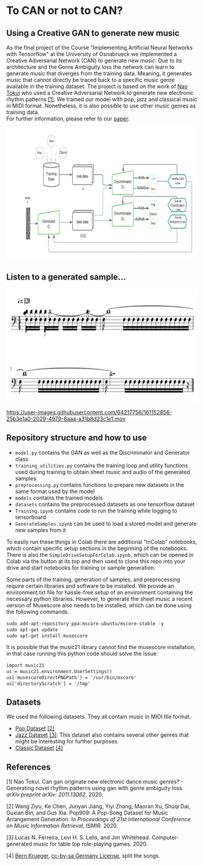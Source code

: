 # To CAN or not to CAN? 
## Using a Creative GAN to generate new music
As the final project of the Course "Implementing Artificial Neural Networks with Tensorflow" at the University of Osnabrueck we implemented a Creative Adversarial Network (CAN) to generate new music. Due to its architecture and the Genre Ambiguity loss the network can learn to generate music that diverges from the training data. Meaning, it generates music that cannot directly be traced back to a specific music genre available in the training dataset. 
The project is based on the work of [Nao Tokui](https://arxiv.org/abs/2011.13062#:~:text=%2D%2D%20Generating%20novel%20rhythm%20patterns%20using%20GAN%20with%20Genre%20Ambiguity%20Loss,-Nao%20Tokui&text=The%20paper%20shows%20that%20our,genres%20in%20the%20training%20dataset) who used a Creative Adversarial Network to generate new electronic rhythm patterns [[1]](#1). We trained our model with pop, jazz and classical music in MIDI format. Nonetheless, it is also possible to use other music genres as training data. \
For further information, please refer to our [paper]().
<p align="center">
  <img src="CAN.png" alt="Sublime's custom image" width = 600 height=350/>
</p>

## Listen to a generated sample...

<p align="center">
  <img src="33-1.png" alt="Sublime's custom image" width = 550 height=300/>
</p>

https://user-images.githubusercontent.com/64217756/161152856-25b3e1a0-2029-4979-8aaa-a31b8d23c1e1.mov


## Repository structure and how to use
- `model.py` contains the GAN as well as the Discriminator and Generator class
- `training_utilities.py` contains the training loop and utility functions used during training to obtain sheet music and audio of the generated samples
- `preprocessing.py` contains functions to prepare new datasets in the same format used by the model
- `models` contains the trained models
- `datasets` contains the preprocessed datasets as one tensorflow dataset
- `Training.ipynb` contains code to run the training while logging to tensorboard
- `GenerateSamples.ipynb` can be used to load a stored model and generate new samples from it

To easily run these things in Colab there are additional "InColab" notebooks, which contain specific setup sections in the beginning of the notebooks.
There is also the `SimpleDriveSetupForColab.ipynb`, which can be opened in Colab via the button at its top and then used to clone this repo into your drive and start notebooks for training or sample generation.


Some parts of the training, generation of samples, and preprocessing require certain libraries and software to be installed. We provide an environment.txt file for hassle-free setup of an environment containing the necessary python libraries. However, to generate the sheet music a recent version of Musescore also needs to be installed, which can be done using the following commands.
```
sudo add-apt-repository ppa:mscore-ubuntu/mscore-stable -y
sudo apt-get update
sudo apt-get install musescore
```
It is possible that the music21 library cannot find the musescore installation, in that case running this python code should solve the issue:
```
import music21
us = music21.environment.UserSettings()
us['musescoreDirectPNGPath'] = '/usr/bin/mscore'
us['directoryScratch'] = '/tmp'
```



## Datasets
We used the following datasets. They all contain music in MIDI file format.

- [Pop Dataset](https://github.com/music-x-lab/POP909-Dataset) [[2]](#2)
- [Jazz Dataset](https://github.com/lucasnfe/adl-piano-midi) [[3]](#3): This dataset also contains several other genres that might be interesting for further purposes. 
- [Classic Dataset](https://www.kaggle.com/datasets/soumikrakshit/classical-music-midi)  [[4]](#4)

## References
<a id="1">[1]</a> 
Nao Tokui. Can gan originate new electronic dance music genres? - Generating novel rhythm patterns using gan with genre ambiguity loss. *arXiv preprint arXiv: 2011.13062*, 2020.

<a id="2">[2]</a> 
Wang Ziyu, Ke Chen, Junyan Jiang, Yiyi Zhang, Maoran Xu, Shuqi Dai, Guxian Bin, and Gus Xia. Pop909: A Pop-Song Dataset for Music Arrangement Generation. In *Proceedings of 21st International Conference on Music Information Retrieval, ISMIR.* 2020.

<a id="3">[3]</a> 
Lucas N. Ferreira, Levi H. S. Lelis, and Jim Whitehead. Computer-generated music for table top role-playing games. 2020.

<a id="4">[4]</a> 
[Bern Krueger](http://www.piano-midi.de/), [cc-by-sa Germany License](https://creativecommons.org/licenses/by-sa/3.0/de/deed.en), split the songs.


